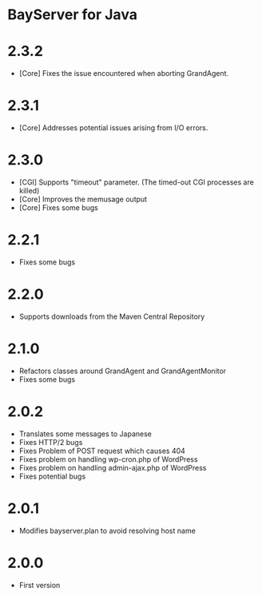 # BayServer for Java

# 2.3.2

- [Core] Fixes the issue encountered when aborting GrandAgent.

# 2.3.1

- [Core] Addresses potential issues arising from I/O errors.

# 2.3.0

- [CGI] Supports "timeout" parameter. (The timed-out CGI processes are killed)
- [Core] Improves the memusage output
- [Core] Fixes some bugs

# 2.2.1

- Fixes some bugs

# 2.2.0

- Supports downloads from the Maven Central Repository

# 2.1.0

- Refactors classes around GrandAgent and GrandAgentMonitor
- Fixes some bugs

# 2.0.2

- Translates some messages to Japanese
- Fixes HTTP/2 bugs
- Fixes Problem of POST request which causes 404
- Fixes problem on handling wp-cron.php of WordPress
- Fixes problem on handling admin-ajax.php of WordPress
- Fixes potential bugs


# 2.0.1

- Modifies bayserver.plan to avoid resolving host name


# 2.0.0

- First version
